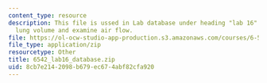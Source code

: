 ```yaml
---
content_type: resource
description: This file is ussed in Lab database under heading "lab 16" to calculate
  lung volume and examine air flow.
file: https://ol-ocw-studio-app-production.s3.amazonaws.com/courses/6-542j-laboratory-on-the-physiology-acoustics-and-perception-of-speech-fall-2005/8cb7e2142098b679ec674abf82cfa920_6542_lab16_database.zip
file_type: application/zip
resourcetype: Other
title: 6542_lab16_database.zip
uid: 8cb7e214-2098-b679-ec67-4abf82cfa920
---
```


